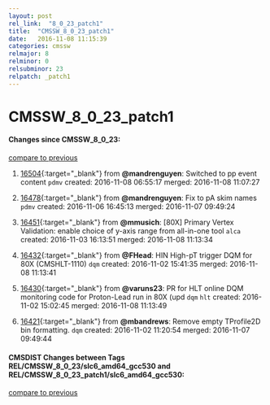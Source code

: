 ```yaml
---
layout: post
rel_link:  "8_0_23_patch1"
title:  "CMSSW_8_0_23_patch1"
date:   2016-11-08 11:15:39
categories: cmssw
relmajor: 8
relminor: 0
relsubminor: 23
relpatch: _patch1
---
```


# CMSSW_8_0_23_patch1
#### Changes since CMSSW_8_0_23:

[compare to previous](https://github.com/cms-sw/cmssw/compare/CMSSW_8_0_23...CMSSW_8_0_23_patch1)



1. [16504](http://github.com/cms-sw/cmssw/pull/16504){:target="_blank"}  from **@mandrenguyen**: Switched to pp event content `pdmv`  created: 2016-11-08 06:55:17 merged: 2016-11-08 11:07:27

2. [16478](http://github.com/cms-sw/cmssw/pull/16478){:target="_blank"}  from **@mandrenguyen**: Fix to pA skim names  `pdmv`  created: 2016-11-06 16:45:13 merged: 2016-11-07 09:49:24

3. [16451](http://github.com/cms-sw/cmssw/pull/16451){:target="_blank"}  from **@mmusich**: [80X] Primary Vertex Validation: enable choice of y-axis range from all-in-one tool `alca`  created: 2016-11-03 16:13:51 merged: 2016-11-08 11:13:34

4. [16432](http://github.com/cms-sw/cmssw/pull/16432){:target="_blank"}  from **@FHead**: HIN High-pT trigger DQM for 80X (CMSHLT-1110) `dqm`  created: 2016-11-02 15:41:35 merged: 2016-11-08 11:13:41

5. [16430](http://github.com/cms-sw/cmssw/pull/16430){:target="_blank"}  from **@varuns23**: PR for HLT online DQM monitoring code for Proton-Lead run in 80X (upd `dqm`  `hlt`  created: 2016-11-02 15:02:45 merged: 2016-11-08 11:13:49

6. [16421](http://github.com/cms-sw/cmssw/pull/16421){:target="_blank"}  from **@mbandrews**: Remove empty TProfile2D bin formatting. `dqm`  created: 2016-11-02 11:20:54 merged: 2016-11-07 09:49:44

#### CMSDIST Changes between Tags REL/CMSSW_8_0_23/slc6_amd64_gcc530 and REL/CMSSW_8_0_23_patch1/slc6_amd64_gcc530:

[compare to previous](https://github.com/cms-sw/cmsdist/compare/REL/CMSSW_8_0_23/slc6_amd64_gcc530...REL/CMSSW_8_0_23_patch1/slc6_amd64_gcc530)


